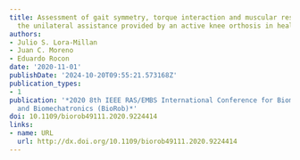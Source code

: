 ```yaml
---
title: Assessment of gait symmetry, torque interaction and muscular response due to
  the unilateral assistance provided by an active knee orthosis in healthy subjects
authors:
- Julio S. Lora-Millan
- Juan C. Moreno
- Eduardo Rocon
date: '2020-11-01'
publishDate: '2024-10-20T09:55:21.573168Z'
publication_types:
- 1
publication: '*2020 8th IEEE RAS/EMBS International Conference for Biomedical Robotics
  and Biomechatronics (BioRob)*'
doi: 10.1109/biorob49111.2020.9224414
links:
- name: URL
  url: http://dx.doi.org/10.1109/biorob49111.2020.9224414
---
```

